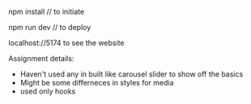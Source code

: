 npm install  // to initiate 

npm run dev  // to deploy 

localhost://5174 to see the website 

Assignment details:


* Haven't used any in built like carousel slider to show off the basics 
* Might be some differneces in styles for media 
* used only hooks 
